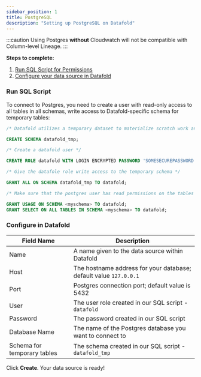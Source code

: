 ```yaml
---
sidebar_position: 1
title: PostgreSQL
description: "Setting up PostgreSQL on Datafold"
---
```

:::caution
Using Postgres **without** Cloudwatch will not be compatible with Column-level Lineage.
:::

**Steps to complete:**

1. [Run SQL Script for Permissions](postgres.md#run-sql-script)
2. [Configure your data source in Datafold](postgres.md#configure-in-datafold)

### Run SQL Script
To connect to Postgres, you need to create a user with read-only access to all tables in all schemas, write access to Datafold-specific schema for temporary tables:

```sql
/* Datafold utilizes a temporary dataset to materialize scratch work and keep data processing in the your warehouse. */

CREATE SCHEMA datafold_tmp;

/* Create a datafold user */

CREATE ROLE datafold WITH LOGIN ENCRYPTED PASSWORD 'SOMESECUREPASSWORD';

/* Give the datafole role write access to the temporary schema */

GRANT ALL ON SCHEMA datafold_tmp TO datafold;

/* Make sure that the postgres user has read permissions on the tables */

GRANT USAGE ON SCHEMA <myschema> TO datafold;
GRANT SELECT ON ALL TABLES IN SCHEMA <myschema> TO datafold;

```

### Configure in Datafold

| Field Name      | Description |
| ----------- | ----------- |
| Name     | A name given to the data source within Datafold |
| Host   | The hostname address for your database; default value `127.0.0.1` |
| Port   | Postgres connection port; default value is 5432 |
| User   | The user role created in our SQL script - `datafold`  |
| Password  | The password created in our SQL script |
| Database Name  | The name of the Postgres database you want to connect to |
| Schema for temporary tables  | The schema created in our SQL script - `datafold_tmp` |

Click **Create**. Your data source is ready!